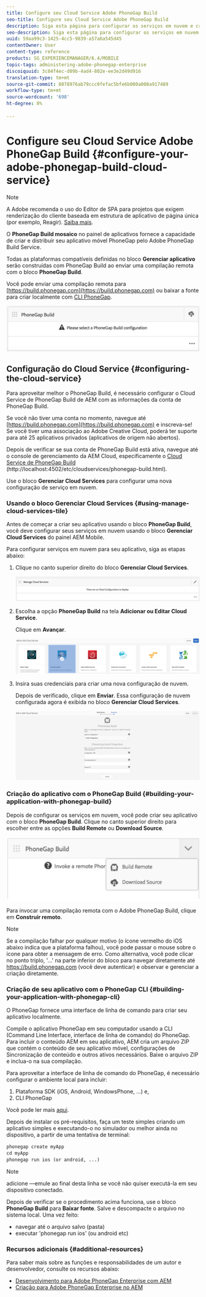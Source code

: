 ```yaml
---
title: Configure seu Cloud Service Adobe PhoneGap Build
seo-title: Configure seu Cloud Service Adobe PhoneGap Build
description: Siga esta página para configurar os serviços em nuvem e criar seu aplicativo com a criação do PhoneGap.
seo-description: Siga esta página para configurar os serviços em nuvem e criar seu aplicativo com a criação do PhoneGap.
uuid: 59aa99c3-1425-4cc5-9839-a57a6a545d45
contentOwner: User
content-type: reference
products: SG_EXPERIENCEMANAGER/6.4/MOBILE
topic-tags: administering-adobe-phonegap-enterprise
discoiquuid: 3c84f4ec-d89b-4ad4-802e-ee3e2d49d916
translation-type: tm+mt
source-git-commit: 8078976ab79ccc0fefac5bfe6b000a008a917489
workflow-type: tm+mt
source-wordcount: '698'
ht-degree: 0%

---
```



# Configure seu Cloud Service Adobe PhoneGap Build {#configure-your-adobe-phonegap-build-cloud-service}

>[!NOTE]
>
>A Adobe recomenda o uso do Editor de SPA para projetos que exigem renderização do cliente baseada em estrutura de aplicativo de página única (por exemplo, Reagir). [Saiba mais](/help/sites-developing/spa-overview.md).

O **PhoneGap Build mosaico** no painel de aplicativos fornece a capacidade de criar e distribuir seu aplicativo móvel PhoneGap pelo Adobe PhoneGap Build Service.

Todas as plataformas compatíveis definidas no bloco **Gerenciar aplicativo** serão construídas com PhoneGap Build ao enviar uma compilação remota com o bloco **PhoneGap Build**.

Você pode enviar uma compilação remota para [https://build.phonegap.com](https://build.phonegap.com) ou baixar a fonte para criar localmente com [CLI PhoneGap](https://docs.phonegap.com/references/phonegap-cli/).

![PhoneGap Build](assets/chlimage_1-60.png)

## Configuração do Cloud Service {#configuring-the-cloud-service}

Para aproveitar melhor o PhoneGap Build, é necessário configurar o Cloud Service de PhoneGap Build de AEM com as informações da conta de PhoneGap Build.

Se você não tiver uma conta no momento, navegue até [https://build.phonegap.com](https://build.phonegap.com) e inscreva-se! Se você tiver uma associação ao Adobe Creative Cloud, poderá ter suporte para até 25 aplicativos privados (aplicativos de origem não abertos).

Depois de verificar se sua conta de PhoneGap Build está ativa, navegue até o console de gerenciamento da AEM Cloud, especificamente o [Cloud Service de PhoneGap Build](http://localhost:4502/etc/cloudservices/phonegap-build.html) (http://localhost:4502/etc/cloudservices/phonegap-build.html).

Use o bloco **Gerenciar Cloud Services** para configurar uma nova configuração de serviço em nuvem.

### Usando o bloco Gerenciar Cloud Services {#using-manage-cloud-services-tile}

Antes de começar a criar seu aplicativo usando o bloco **PhoneGap Build**, você deve configurar seus serviços em nuvem usando o bloco **Gerenciar Cloud Services** do painel AEM Mobile.

Para configurar serviços em nuvem para seu aplicativo, siga as etapas abaixo:

1. Clique no canto superior direito do bloco **Gerenciar Cloud Services**.

   ![chlimage_1-61](assets/chlimage_1-61.png)

1. Escolha a opção **PhoneGap Build** na tela **Adicionar ou Editar Cloud Service**.

   Clique em **Avançar**.

   ![chlimage_1-62](assets/chlimage_1-62.png)

1. Insira suas credenciais para criar uma nova configuração de nuvem.

   Depois de verificado, clique em **Enviar**. Essa configuração de nuvem configurada agora é exibida no bloco **Gerenciar Cloud Services**.

   ![chlimage_1-63](assets/chlimage_1-63.png)

### Criação do aplicativo com o PhoneGap Build {#building-your-application-with-phonegap-build}

Depois de configurar os serviços em nuvem, você pode criar seu aplicativo com o bloco **PhoneGap Build**. Clique no canto superior direito para escolher entre as opções **Build Remote** ou **Download Source**.

![chlimage_1-64](assets/chlimage_1-64.png)

Para invocar uma compilação remota com o Adobe PhoneGap Build, clique em **Construir remoto**.

>[!NOTE]
>
>Se a compilação falhar por qualquer motivo (o ícone vermelho do iOS abaixo indica que a plataforma falhou), você pode passar o mouse sobre o ícone para obter a mensagem de erro. Como alternativa, você pode clicar no ponto triplo, &#39;...&#39; na parte inferior do bloco para navegar diretamente até https://build.phonegap.com (você deve autenticar) e observar e gerenciar a criação diretamente.

### Criação de seu aplicativo com o PhoneGap CLI {#building-your-application-with-phonegap-cli}

O PhoneGap fornece uma interface de linha de comando para criar seu aplicativo localmente.

Compile o aplicativo PhoneGap em seu computador usando a CLI (Command Line Interface, interface de linha de comando) do PhoneGap. Para incluir o conteúdo AEM em seu aplicativo, AEM cria um arquivo ZIP que contém o conteúdo de seu aplicativo móvel, configurações de Sincronização de conteúdo e outros ativos necessários. Baixe o arquivo ZIP e inclua-o na sua compilação.

Para aproveitar a interface de linha de comando do PhoneGap, é necessário configurar o ambiente local para incluir:

1. Plataforma SDK (iOS, Android, WindowsPhone, ...) e,
1. CLI PhoneGap

Você pode ler mais [aqui](https://docs.phonegap.com/references/phonegap-cli/).

Depois de instalar os pré-requisitos, faça um teste simples criando um aplicativo simples e executando-o no simulador ou melhor ainda no dispositivo, a partir de uma tentativa de terminal:

```xml
phonegap create myApp
cd myApp
phonegap run ios (or android, ...)
```

>[!NOTE]
>
>adicione —emule ao final desta linha se você não quiser executá-la em seu dispositivo conectado.

Depois de verificar se o procedimento acima funciona, use o bloco **PhoneGap Build** para **Baixar fonte**. Salve e descompacte o arquivo no sistema local. Uma vez feito:

* navegar até o arquivo salvo (pasta)
* executar &#39;phonegap run ios&#39; (ou android etc)

### Recursos adicionais {#additional-resources}

Para saber mais sobre as funções e responsabilidades de um autor e desenvolvedor, consulte os recursos abaixo:

* [Desenvolvimento para Adobe PhoneGap Enterprise com AEM](/help/mobile/developing-in-phonegap.md)
* [Criação para Adobe PhoneGap Enterprise no AEM](/help/mobile/phonegap.md)
